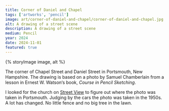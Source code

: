 ```yaml
---
title: Corner of Daniel and Chapel
tags: ['artworks', 'pencil']
image: art/corner-of-daniel-and-chapel/corner-of-daniel-and-chapel.jpg
alt: A drawing of a street scene
description: A drawing of a street scene
medium: Pencil
year: 2024
date: 2024-11-01
featured: true
---
```

{% storyImage image, alt %} 

The corner of Chapel Street and Daniel Street in Portsmouth, New Hampshire. The drawing is based on a photo by Samuel Chamberlain from a lesson in Ernest W. Watson‘s book, _Course in Pencil Sketching_.

I looked for the church on [Street View](https://maps.app.goo.gl/VzLGyq4fE2UHyJqi8?g_st=ic) to figure out where the photo was taken in Portsmouth. Judging by the cars the photo was taken in the 1950s. A lot has changed. No little fence and no big tree in the lawn.
 